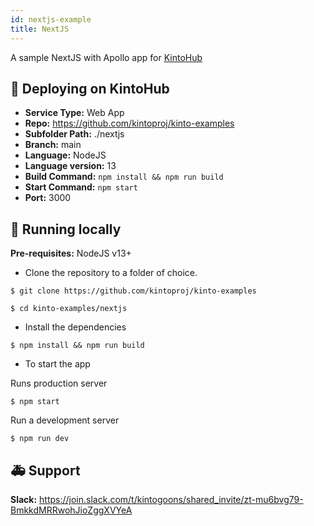 ```yaml
---
id: nextjs-example
title: NextJS
---
```


A sample NextJS with Apollo app for [KintoHub](https://kintohub.com)

## :rocket: Deploying on KintoHub

- **Service Type:** Web App
- **Repo:** https://github.com/kintoproj/kinto-examples
- **Subfolder Path:** ./nextjs
- **Branch:** main
- **Language:** NodeJS
- **Language version:** 13
- **Build Command:** `npm install && npm run build`
- **Start Command:** `npm start`
- **Port:** 3000

## :hammer: Running locally

**Pre-requisites:** NodeJS v13+

- Clone the repository to a folder of choice.

```
$ git clone https://github.com/kintoproj/kinto-examples

$ cd kinto-examples/nextjs
```

- Install the dependencies

```
$ npm install && npm run build
```

- To start the app

Runs production server

```
$ npm start
```

Run a development server

```
$ npm run dev
```

## :ambulance: Support

**Slack:** https://join.slack.com/t/kintogoons/shared_invite/zt-mu6bvg79-BmkkdMRRwohJioZggXVYeA
